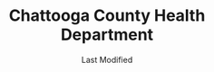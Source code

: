 ---
layout: location-page
date: Last Modified
description: "Local COVID-19 testing is available at Chattooga County Health Department in Summerville, Georgia, USA."
permalink: "locations/georgia/summerville/chattooga-county-health-department/"
tags:
  - locations
  - georgia
title: Chattooga County Health Department
uniqueName: chattooga-county-health-department
state: Georgia
stateAbbr: GA
hood: "Summerville"
address: "60 Farrar Drive"
city: "Summerville"
zip: "30747"
zipsNearby: "30701 30703 30705 30707 30708 30710 30711 30719 30720 30721 30722 30724 30725 30726 30728 30730 30731 30732 30733 30734 30735 30736 30738 30739 30740 30741 30742 30746 30747 30751 30752 30753 30755 30756 30757 30750 37302 37401 37402 37403 37404 37405 37406 37407 37408 37409 37410 37411 37412 37414 37415 37416 37419 37421 37422 37424 37450 37311 37312 37320 37323 37364 37315 37318 37340 37341 37343 37351 37347 37350 37353 37356 37361 37316 37362 37363 37365 37374 37375 37383 37376 37377 37379 37384 37380 37387 37396 37397 35950 35951 36250 35954 35956 35957 35740 35958 35959 35960 36254 35961 35962 35963 36257 35964 35744 36261 35745 35966 35967 35968 36262 35971 35901 35902 35903 35904 35905 35906 35907 35972 35973 35974 35747 35975 35976 35748 36264 35978 35979 35751 35752 35980 35981 36265 35755 35983 35984 36269 35760 36271 35764 36272 35765 35766 35986 35768 35769 35771 36275 35987 35746 35772 35988 35774 35989 35990 36277 36279 35776 30101 30102 30103 30104 30105 30106 30168 30107 30109 30110 30113 30114 30115 30120 30121 30123 30124 30125 30522 30111 30129 30132 30157 30133 30134 30135 30154 30539 30536 30540 30137 30541 30138 30139 30140 30141 30142 30143 30144 30152 30156 30160 31144 30145 30146 30147 30148 30006 30007 30008 30060 30061 30062 30063 30064 30065 30066 30067 30068 30069 30090 30150 30151 30127 30153 30149 30161 30162 30163 30164 30165 30171 30172 30173 30175 30176 30177 30178 30179 30180 30182 30183 30184 30188 30189 36210" 
mapUrl: "http://maps.apple.com/?q=Chattooga+County+Health+Department&address=60+Farrar+Drive,Summerville,Georgia,30747"
locationType: Drive-thru
phone: "706-857-3471"
website: "https://dph.georgia.gov/locations/chattooga-county-health-department"
onlineBooking: undefined
closed: undefined
closedUpdate: May 25th, 2020
notes: "By appointment only."
days: Tuesdays
hours: 9AM-4PM
ctaMessage: Learn more
ctaUrl: "https://dph.georgia.gov/locations/chattooga-county-health-department"
---